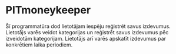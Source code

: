 # PITmoneykeeper

Šī programmatūra dod lietotājam iespēju reģistrēt savus izdevumus. Lietotājs varēs veidot kategorijas un reģistrēt savus izdevumus pēc izveidotām kategorijam. Lietotājs arī varēs apskatīt izdevumus par konkrētiem laika periodiem.
